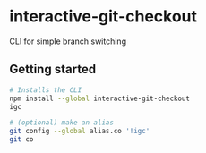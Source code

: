 # interactive-git-checkout

CLI for simple branch switching

## Getting started

```sh
# Installs the CLI
npm install --global interactive-git-checkout
igc

# (optional) make an alias
git config --global alias.co '!igc'
git co
```
